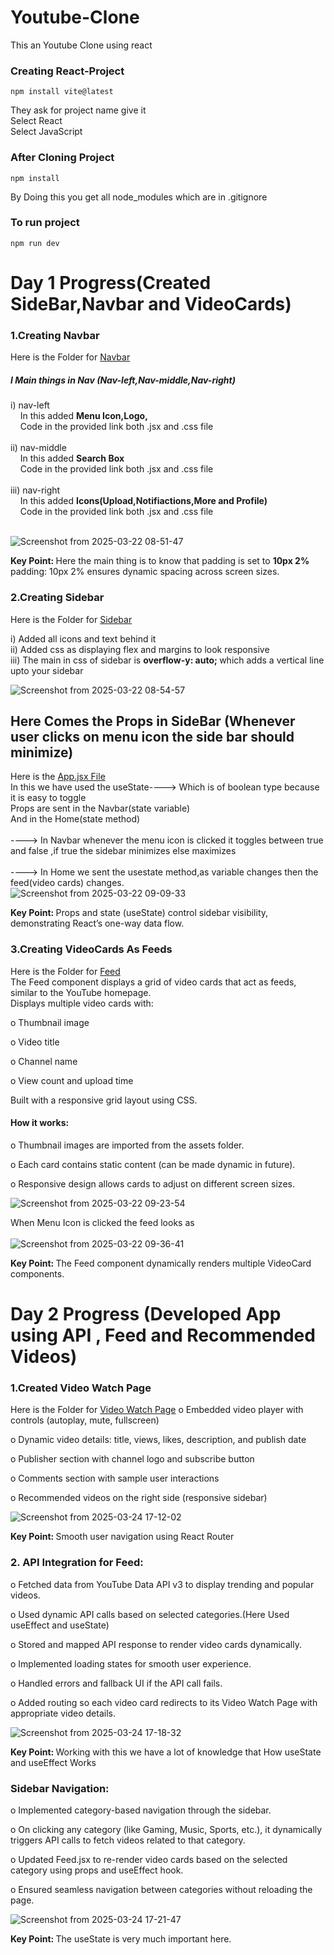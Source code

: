 # Youtube-Clone
This an Youtube Clone using react
### Creating React-Project

```
npm install vite@latest
```
They ask for project name give it <br>
Select React <br>
Select JavaScript <br>

### After Cloning Project

```
npm install
```
By Doing this you get all node_modules which are in .gitignore

### To run project
```
npm run dev
```
# Day 1 Progress(Created SideBar,Navbar and VideoCards)

### 1.Creating Navbar

Here is the Folder for [Navbar](src/Components/Navbar)

##### I Main things in Nav (Nav-left,Nav-middle,Nav-right)
i) nav-left <br>
    &nbsp;&nbsp;&nbsp;&nbsp;In this added <b>Menu Icon,Logo,</b>
    <br>
    &nbsp;&nbsp;&nbsp;&nbsp;Code in the provided link both .jsx and .css file
    <br>
    <br>
ii) nav-middle <br>
    &nbsp;&nbsp;&nbsp;&nbsp;In this added <b>Search Box</b>
    <br>
    &nbsp;&nbsp;&nbsp;&nbsp;Code in the provided link both .jsx and .css file
    <br>
    <br>
iii) nav-right <br>
    &nbsp;&nbsp;&nbsp;&nbsp;In this added <b>Icons(Upload,Notifiactions,More and Profile)</b>
    <br>
    &nbsp;&nbsp;&nbsp;&nbsp;Code in the provided link both .jsx and .css file
    <br><br>


  ![Screenshot from 2025-03-22 08-51-47](https://github.com/user-attachments/assets/88325fe9-6af7-4598-b2d2-cfccea026442)

<b>Key Point: </b>
Here the main thing is to know that padding is set to <b>10px 2%</b>
padding: 10px 2% ensures dynamic spacing across screen sizes.

### 2.Creating Sidebar

Here is the Folder for [Sidebar](src/Components/Sidebar)

i) Added all icons and text behind it<br>
ii) Added css as displaying flex and margins to look responsive<br>
iii) The main in css of sidebar is <b>overflow-y: auto; </b> which adds a vertical line upto your sidebar


![Screenshot from 2025-03-22 08-54-57](https://github.com/user-attachments/assets/ac95f37a-117d-4bb6-8e0b-eb205271ab53)

## Here Comes the Props in SideBar (Whenever user clicks on menu icon the side bar should minimize)

Here is the [App.jsx File](src/App.jsx)
<br> 
In this we have used the useState----> Which is of boolean type because it is easy to toggle
<br>
Props are sent in the Navbar(state variable)
<br> And in the Home(state method)
<br>
<br> ----> In Navbar whenever the menu icon is clicked it toggles between true and false ,if true the sidebar minimizes else maximizes
<br>
<br>
----> In Home we sent the usestate method,as variable changes then the feed(video cards) changes.
<br>
 ![Screenshot from 2025-03-22 09-09-33](https://github.com/user-attachments/assets/a90da0ef-fe22-4015-8661-9baf0ec699d1)

<b>Key Point: </b>Props and state (useState) control sidebar visibility, demonstrating React’s one-way data flow.

### 3.Creating VideoCards As Feeds
Here is the Folder for [Feed](src/Components/Feed)
<br>
The Feed component displays a grid of video cards that act as feeds, similar to the YouTube homepage.
<br>
Displays multiple video cards with:
<br>

o Thumbnail image

o Video title

o Channel name

o View count and upload time

Built with a responsive grid layout using CSS.

#### How it works:

o Thumbnail images are imported from the assets folder.

o Each card contains static content (can be made dynamic in future).

o Responsive design allows cards to adjust on different screen sizes.

![Screenshot from 2025-03-22 09-23-54](https://github.com/user-attachments/assets/a3dc5d35-59a2-4e69-9a42-6796877cfc55)

When Menu Icon is clicked the feed looks as <br>
<br>
![Screenshot from 2025-03-22 09-36-41](https://github.com/user-attachments/assets/54584581-7254-4621-abe5-fe89a3bbeb93)




<b>Key Point: </b>
The Feed component dynamically renders multiple VideoCard components.
<br>

# Day 2 Progress (Developed App using API , Feed and Recommended Videos)

### 1.Created Video Watch Page
Here is the Folder for [Video Watch Page](src/Components/PlayVideo)
o Embedded video player with controls (autoplay, mute, fullscreen)

o Dynamic video details: title, views, likes, description, and publish date

o Publisher section with channel logo and subscribe button

o Comments section with sample user interactions

o Recommended videos on the right side (responsive sidebar)

![Screenshot from 2025-03-24 17-12-02](https://github.com/user-attachments/assets/251e565b-0d3b-471b-8b1c-30b1c673c382)

<b>Key Point: </b>
Smooth user navigation using React Router
<br>

### 2. API Integration for Feed:

o Fetched data from YouTube Data API v3 to display trending and popular videos.

o Used dynamic API calls based on selected categories.(Here Used useEffect and useState)

o Stored and mapped API response to render video cards dynamically.

o Implemented loading states for smooth user experience.

o Handled errors and fallback UI if the API call fails.

o Added routing so each video card redirects to its Video Watch Page with appropriate video details.

![Screenshot from 2025-03-24 17-18-32](https://github.com/user-attachments/assets/34e89c96-6827-4d01-820d-a29ccb094395)

<b>Key Point: </b>
Working with this we have a lot of knowledge that How useState and useEffect Works
<br>

### Sidebar Navigation:

o Implemented category-based navigation through the sidebar.

o On clicking any category (like Gaming, Music, Sports, etc.), it dynamically triggers API calls to fetch videos related to that category.

o Updated Feed.jsx to re-render video cards based on the selected category using props and useEffect hook.

o Ensured seamless navigation between categories without reloading the page.

![Screenshot from 2025-03-24 17-21-47](https://github.com/user-attachments/assets/58464ff1-61c7-4723-8eff-b964124d6b83)


<b>Key Point: </b>
The useState is very much important here.
<br>


